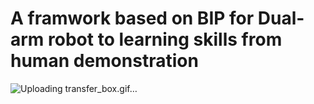 # A framwork based on BIP for Dual-arm robot to learning skills from human demonstration
![Uploading transfer_box.gif…]()
